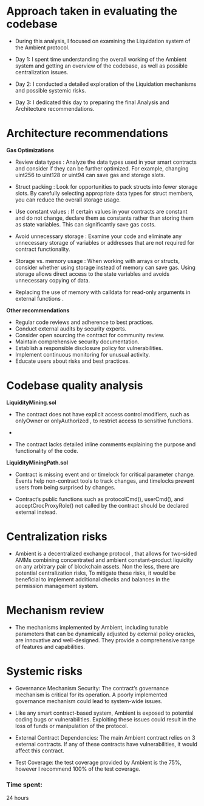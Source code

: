 # Approach taken in evaluating the codebase

- During this analysis, I focused on examining the Liquidation system of the Ambient protocol.

- Day 1: I spent time understanding the overall working of the Ambient system and getting an overview of the codebase, as well as possible centralization issues.

- Day 2: I conducted a detailed exploration of the Liquidation  mechanisms and possible systemic risks.  

- Day 3: I dedicated this day to preparing the final Analysis and  Architecture recommendations.


# Architecture recommendations

**Gas Optimizations**

- Review data types : Analyze the data types used in your smart contracts and consider if they can be further optimized. For example, changing uint256 to uint128 or uint94 can save gas and storage slots. 

- Struct packing : Look for opportunities to pack structs into fewer storage slots. By carefully selecting appropriate data types for struct members, you can reduce the overall storage usage.
 
- Use constant values : If certain values in your contracts are constant and do not change, declare them as constants rather than storing them as state variables. This can significantly save gas costs. 

- Avoid unnecessary storage : Examine your code and eliminate any unnecessary storage of variables or addresses that are not required for contract functionality. 

- Storage vs. memory usage : When working with arrays or structs, consider whether using storage instead of memory can save gas. Using storage allows direct access to the state variables and avoids unnecessary copying of data.
 
- Replacing the use of memory with calldata for read-only arguments in external functions .

**Other recommendations**

- Regular code reviews and adherence to best practices. 
- Conduct external audits by security experts. 
- Consider open sourcing the contract for community review. 
- Maintain comprehensive security documentation. 
- Establish a responsible disclosure policy for vulnerabilities. 
- Implement continuous monitoring for unusual activity. 
- Educate users about risks and best practices.

# Codebase quality analysis

**LiquidityMining.sol**

- The contract does not have explicit access control modifiers, such as onlyOwner or onlyAuthorized , to restrict access to sensitive functions. 

- 
- The contract lacks detailed inline comments explaining the purpose and functionality of the code.

**LiquidityMiningPath.sol**

- Contract is missing event and or timelock for critical parameter change. Events help non-contract tools to track changes, and timelocks prevent users from being surprised by changes.

- Contract’s public functions such as protocolCmd(), userCmd(), and acceptCrocProxyRole() not called by the contract should be declared external instead. 


# Centralization risks

- Ambient is a decentralized exchange protocol , that allows for two-sided AMMs combining concentrated and ambient constant-product liquidity on any arbitrary pair of blockchain assets. Non the less, there are potential centralization risks, To mitigate these risks, it would be beneficial to implement additional checks and balances in the permission management system.



# Mechanism review

- The mechanisms implemented by Ambient, including tunable parameters that can be dynamically adjusted by external policy oracles, are innovative and well-designed. They provide a comprehensive range of features and capabilities.


# Systemic risks


- Governance Mechanism Security: The contract’s governance mechanism is critical for its operation. A poorly implemented governance mechanism could lead to system-wide issues.


- Like any smart contract-based system, Ambient is exposed to potential coding bugs or vulnerabilities. Exploiting these issues could result in the loss of funds or manipulation of the protocol. 

- External Contract Dependencies: The main Ambient contract relies on 3 external contracts. If any of these contracts have vulnerabilities, it would affect this contract.

- Test Coverage: the test coverage provided by Ambient is the 75%, however I recommend 100% of the test coverage.

### Time spent:
24 hours